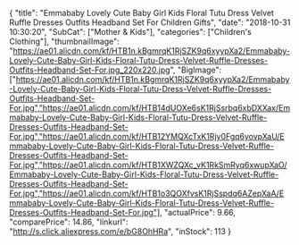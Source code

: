 {
	"title": "Emmababy Lovely Cute Baby Girl Kids Floral Tutu Dress Velvet Ruffle Dresses Outfits Headband Set For Children Gifts",
	"date": "2018-10-31 10:30:20",
	"SubCat": ["Mother & Kids"],
	"categories": ["Children's Clothing"],
	"thumbnailImage": "https://ae01.alicdn.com/kf/HTB1n.kBgmrqK1RjSZK9q6xyypXa2/Emmababy-Lovely-Cute-Baby-Girl-Kids-Floral-Tutu-Dress-Velvet-Ruffle-Dresses-Outfits-Headband-Set-For.jpg_220x220.jpg",
	"BigImage": ["https://ae01.alicdn.com/kf/HTB1n.kBgmrqK1RjSZK9q6xyypXa2/Emmababy-Lovely-Cute-Baby-Girl-Kids-Floral-Tutu-Dress-Velvet-Ruffle-Dresses-Outfits-Headband-Set-For.jpg","https://ae01.alicdn.com/kf/HTB14dUOXe6sK1RjSsrbq6xbDXXax/Emmababy-Lovely-Cute-Baby-Girl-Kids-Floral-Tutu-Dress-Velvet-Ruffle-Dresses-Outfits-Headband-Set-For.jpg","https://ae01.alicdn.com/kf/HTB12YMQXcTxK1Rjy0Fgq6yovpXaU/Emmababy-Lovely-Cute-Baby-Girl-Kids-Floral-Tutu-Dress-Velvet-Ruffle-Dresses-Outfits-Headband-Set-For.jpg","https://ae01.alicdn.com/kf/HTB1XWZQXc_vK1RkSmRyq6xwupXaO/Emmababy-Lovely-Cute-Baby-Girl-Kids-Floral-Tutu-Dress-Velvet-Ruffle-Dresses-Outfits-Headband-Set-For.jpg","https://ae01.alicdn.com/kf/HTB1o3QOXfvsK1RjSspdq6AZepXaA/Emmababy-Lovely-Cute-Baby-Girl-Kids-Floral-Tutu-Dress-Velvet-Ruffle-Dresses-Outfits-Headband-Set-For.jpg"],
	"actualPrice": 9.66,
	"comparePrice": 14.86,
	"linkurl": "http://s.click.aliexpress.com/e/bG8OhHRa",
	"inStock": 113
}
